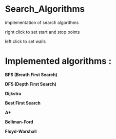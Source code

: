 # Search_Algorithms
implementation of search algorithms


right click to set start and stop points

left click to set walls

# Implemented algorithms :
<b>BFS (Breath First Search) </b>
  
<b>DFS (Depth First Search)</b>
  
<b>Dijkstra</b>

<b>Best First Search</b>

<b>A* </b>

<b>Bellman-Ford

<b>Floyd-Warshall</b>
  
